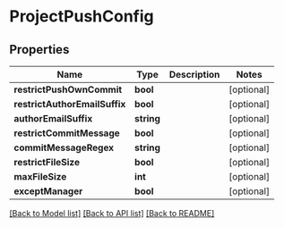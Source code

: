 # ProjectPushConfig

## Properties

Name | Type | Description | Notes
------------ | ------------- | ------------- | -------------
**restrictPushOwnCommit** | **bool** |  | [optional] 
**restrictAuthorEmailSuffix** | **bool** |  | [optional] 
**authorEmailSuffix** | **string** |  | [optional] 
**restrictCommitMessage** | **bool** |  | [optional] 
**commitMessageRegex** | **string** |  | [optional] 
**restrictFileSize** | **bool** |  | [optional] 
**maxFileSize** | **int** |  | [optional] 
**exceptManager** | **bool** |  | [optional] 

[[Back to Model list]](../../README.md#documentation-for-models) [[Back to API list]](../../README.md#documentation-for-api-endpoints) [[Back to README]](../../README.md)


